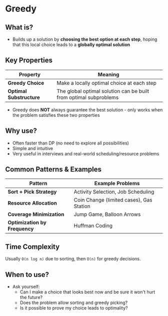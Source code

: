 Greedy
=
## What is?
- Builds up a solution by **choosing the best option at each step**, hoping that this local choice leads to a **globally optimal solution**

## Key Properties
| Property                 | Meaning                                                           |
| ------------------------ | ----------------------------------------------------------------- |
| **Greedy Choice**        | Make a locally optimal choice at each step                        |
| **Optimal Substructure** | The global optimal solution can be built from optimal subproblems |
- Greedy does **NOT** always guarantee the best solution - only works when the problem satisfies these two properties

## Why use?
- Often faster than DP (no need to explore all possibilities)
- Simple and intuitive
- Very useful in interviews and real-world scheduling/resource problems

## Common Patterns & Examples
| Pattern                   | Example Problems                         |
| ------------------------- | ---------------------------------------- |
| **Sort + Pick Strategy**      | Activity Selection, Job Scheduling       |
| **Resource Allocation**       | Coin Change (limited cases), Gas Station |
| **Coverage Minimization**     | Jump Game, Balloon Arrows                |
| **Optimization by Frequency** | Huffman Coding                           |

## Time Complexity
Usually ``O(n log n)`` due to sorting, then ``O(n)`` for greedy decisions.

## When to use?
- Ask yourself:
    - Can I make a choice that looks best now and be sure it won't hurt the future?
    - Does the problem allow sorting and greedy picking?
    - Is it possible to prove my choice leads to optimality?



